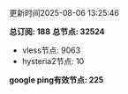 更新时间2025-08-06 13:25:46

**总订阅: 188**
**总节点: 32524**
- vless节点: 9063
- hysteria2节点: 10

**google ping有效节点: 225**

